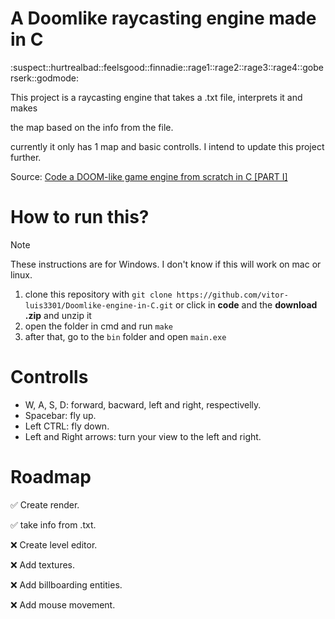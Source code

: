 # A Doomlike raycasting engine made in C
:suspect::hurtrealbad::feelsgood::finnadie::rage1::rage2::rage3::rage4::goberserk::godmode:

This project is a raycasting engine that takes a .txt file, interprets it and makes

the map based on the info from the file.

currently it only has 1 map and basic controlls. I intend to update this project further.

Source: [ Code a DOOM-like game engine from scratch in C [PART I] ](https://www.youtube.com/watch?v=p7f9p9nDsmc/)

# How to run this?
> [!NOTE]
> These instructions are for Windows. I don't know if this will work on mac or linux.

1. clone this repository with `git clone https://github.com/vitor-luis3301/Doomlike-engine-in-C.git`
   or click in **code** and the **download .zip** and unzip it
2. open the folder in cmd and run `make`
3. after that, go to the `bin` folder and open `main.exe`

# Controlls
- W, A, S, D: forward, bacward, left and right, respectivelly.
- Spacebar: fly up.
- Left CTRL: fly down.
- Left and Right arrows: turn your view to the left and right.

# Roadmap
:white_check_mark: Create render.

:white_check_mark: take info from .txt.

:x: Create level editor.

:x: Add textures.

:x: Add billboarding entities.

:x: Add mouse movement.
